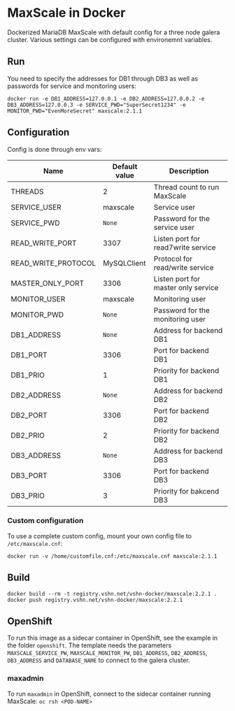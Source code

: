 # MaxScale in Docker
Dockerized MariaDB MaxScale with default config for a three node galera cluster. Various settings can be configured with environemnt variables.

## Run
You need to specify the addresses for DB1 through DB3 as well as passwords for service and monitoring users:
```
docker run -e DB1_ADDRESS=127.0.0.1 -e DB2_ADDRESS=127.0.0.2 -e DB3_ADDRESS=127.0.0.3 -e SERVICE_PWD="SuperSecret1234" -e MONITOR_PWD="EvenMoreSecret" maxscale:2.1.1
```
## Configuration
Config is done through env vars:

| Name                | Default value       | Description                         |
|---------------------|---------------------|-------------------------------------|
| THREADS             | 2                   | Thread count to run MaxScale        |
| SERVICE_USER        | maxscale            | Service user                        |
| SERVICE_PWD         | `None`              | Password for the service user       |
| READ_WRITE_PORT     | 3307                | Listen port for read7write service  |
| READ_WRITE_PROTOCOL | MySQLClient         | Protocol for read/write service     |
| MASTER_ONLY_PORT    | 3306                | Listen port for master only service |
| MONITOR_USER        | maxscale            | Monitoring user                     |
| MONITOR_PWD         | `None`              | Password for the monitoring user    |
| DB1_ADDRESS         | `None`              | Address for backend DB1             |
| DB1_PORT            | 3306                | Port for backend DB1                |
| DB1_PRIO            | 1                   | Priority for backend DB1            |
| DB2_ADDRESS         | `None`              | Address for backend DB2             |
| DB2_PORT            | 3306                | Port for backend DB2                |
| DB2_PRIO            | 2                   | Priority for backend DB2            |
| DB3_ADDRESS         | `None`              | Address for backend DB3             |
| DB3_PORT            | 3306                | Port for backend DB3                |
| DB3_PRIO            | 3                   | Priority for bakcend DB3            |

### Custom configuration
To use a complete custom config, mount your own config file to `/etc/maxscale.cnf`:

```
docker run -v /home/customfile.cnf:/etc/maxscale.cnf maxscale:2.1.1
```

## Build
```
docker build --rm -t registry.vshn.net/vshn-docker/maxscale:2.2.1 .
docker push registry.vshn.net/vshn-docker/maxscale:2.2.1
```

## OpenShift
To run this image as a sidecar container in OpenShift, see the example in the folder `openshift`. The template needs the parameters `MAXSCALE_SERVICE_PW`, `MAXSCALE_MONITOR_PW`, `DB1_ADDRESS`, `DB2_ADDRESS`, `DB3_ADDRESS` and `DATABASE_NAME` to connect to the galera cluster.

### maxadmin
To run `maxadmin` in OpenShift, connect to the sidecar container running MaxScale:
```oc rsh <POD-NAME>```
